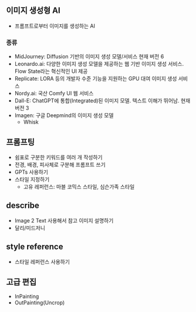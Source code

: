 ## 이미지 생성형 AI

- 프롬프트로부터 이미지를 생성하는 AI

### 종류

- MidJourney: Diffusion 기반의 이미지 생성 모델/서비스 현재 버전 6
- Leonardo.ai: 다양한 이미지 생성 모델을 제공하는 웹 기반 이미지 생성 서비스. Flow State라는 혁신적인 UI 제공
- Replicate: LORA 등의 개발자 수준 기능을 지원하는 GPU 대여 이미지 생성 서비스
- Nordy.ai: 국산 Comfy UI 웹 서비스
- Dall-E: ChatGPT에 통합(Integrated)된 이미지 모델. 텍스트 이해가 뛰어남. 현재 버전 3
- Imagen: 구글 Deepmind의 이미지 생성 모델
	- Whisk

## 프롬프팅

- 쉼표로 구분한 키워드를 여러 개 작성하기
- 전경, 배경, 피사체로 구분해 프롬프트 쓰기
- GPTs 사용하기
- 스타일 지정하기
	- 고유 레퍼런스: 마블 코믹스 스타일, 심슨가족 스타일

## describe

- Image 2 Text 사용해서 참고 이미지 설명하기
- 달리/미드저니

## style reference

- 스타일 레퍼런스 사용하기

## 고급 편집

- InPainting
- OutPainting(Uncrop)

